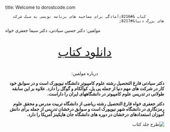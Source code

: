 title: Welcome to dorostcode.com 
<div dir="rtl" lang="fa-IR">
			
			کتاب &#8216;آمادگی برای مصاحبه های برنامه نویسی به سبک شرکت های بزرگ دنیا&#8217;
		
		
<p style="text-align:left">مولفین: دکتر حسین سیادتی، دکتر سیما جعفری خواه</p>

<p style="font-size:37px;text-align:center"><a href="https://github.com/farsialgorithm/algorithm-book-volume1/blob/master/programming%20interviews-H%20Siadati-S%20Jafarikhah.pdf"> دانلود کتاب</a></p>



<p style="text-align:center">درباره مولفین:</p>


<p><strong>دکتر سیادتی فارغ التحصیل رشته علوم کامپیوتر دانشگاه نیویورک است و در سوابق خود کار در شرکت های مهم دنیا از جمله پی پل، کوآلکام و گوگل را دارد. علاوه بر این سابقه طولانی در تدریس علوم کامپیوتر در دانشگاههای ایران را داراست.</strong></p>



<p><strong>دکتر جعفری خواه فارغ التحصیل رشته ریاضی از دانشگاه تربیت مدرس و محقق علوم رمزنگاری در دانشگاه شهر نیویورک است و سوابق درخشان تدریس از جمله برای دانش آموزان استعدادهای درخشان در دوره های دانشگاه جان هاپکینز آمریکا را دارد.</strong></p>



<p></p>



<img src="http://farsialgorithm.github.io/jeld.png" alt="طرح جلد کتاب" sizes="(max-width: 588px) 100vw, 588px"/>
</div>


